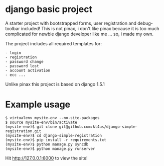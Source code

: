 django basic project
====================

A starter project with bootstrapped forms, user registration and debug-toolbar included! This is not pinax, i don't like pinax because it is too much complicated for newbie django developer like me ... so, i made my own.

The project includes all required templates for:

	- login
	- registration
	- password change
	- password lost
	- account activation
	- ecc ...

Unlike pinax this project is based on django 1.5.1	

Example usage
=============

    $ virtualenv mysite-env --no-site-packages
    $ source mysite-env/bin/activate
    (mysite-env)$ git clone git@github.com:kl4us/django-simple-registration.git
    (mysite-env)$ cd django-simple-registration
    (mysite-env)$ pip install -r requirements.txt
    (mysite-env)$ python manage.py syncdb
    (mysite-env)$ python manage.py runserver

Hit http://127.0.0.1:8000 to view the site!